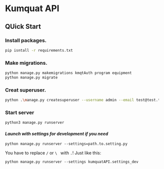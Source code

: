 # Kumquat API

## QUick Start

### Install packages.

```bash
pip isntall -r requirements.txt
```

### Make migrations.

```bash
python manage.py makemigrations kmqtAuth program equipment 
python manage.py migrate
```

### Creat superuser.

```bash
python .\manage.py createsuperuser --username admin --email test@test.text
```

### Start server

```bash
python3 manage.py runserver
```

#### *Launch with settings for development if you need*

```shell
python manage.py runserver --settings=path.to.setting.py
```

You have to replace `/` or `\ ` with `.`! Just like this:

```shell
python manage.py runserver --settings kumquatAPI.settings_dev
```
